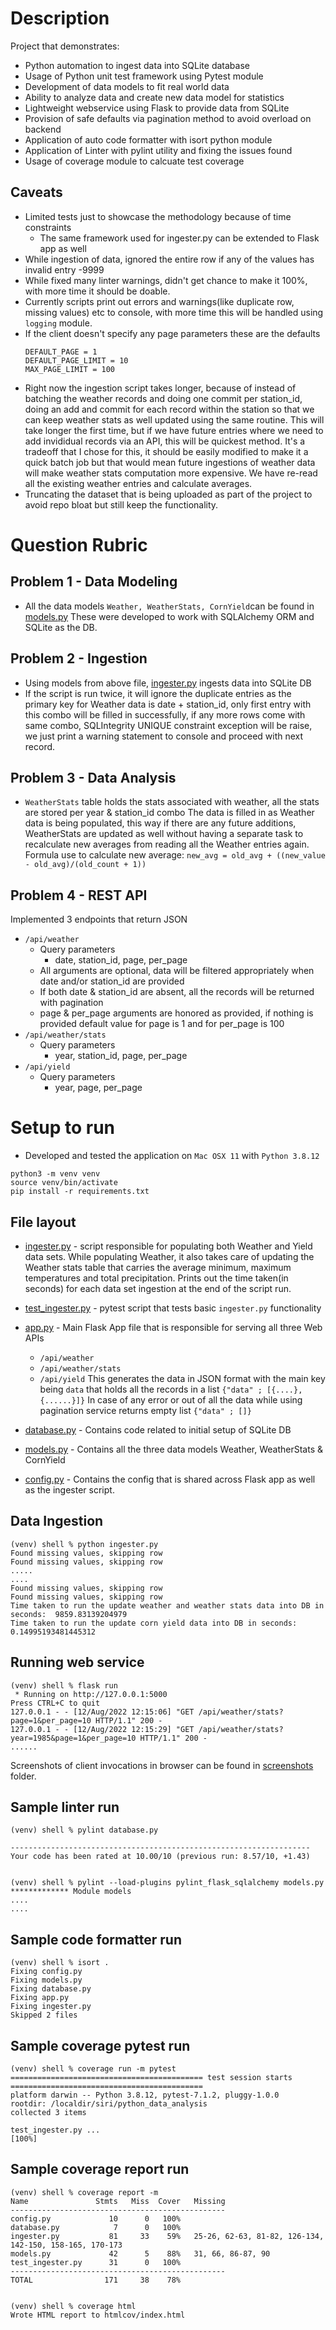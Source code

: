 # Description
Project that demonstrates:
- Python automation to ingest data into SQLite database
- Usage of Python unit test framework using Pytest module
- Development of data models to fit real world data
- Ability to analyze data and create new data model for statistics
- Lightweight webservice using Flask to provide data from SQLite
- Provision of safe defaults via pagination method to avoid overload on backend
- Application of auto code formatter with isort python module
- Application of Linter with pylint utility and fixing the issues found
- Usage of coverage module to calcuate test coverage

## Caveats
- Limited tests just to showcase the methodology because of time constraints
    - The same framework used for ingester.py can be extended to Flask app as well
- While ingestion of data, ignored the entire row if any of the values has invalid entry -9999
- While fixed many linter warnings, didn't get chance to make it 100%, with more time it should be doable.
- Currently scripts print out errors and warnings(like duplicate row, missing values) etc to console, 
    with more time this will be handled using `logging` module.
- If the client doesn't specify any page parameters these are the defaults
    ```
    DEFAULT_PAGE = 1
    DEFAULT_PAGE_LIMIT = 10
    MAX_PAGE_LIMIT = 100
    ```
- Right now the ingestion script takes longer, because of instead of batching the weather records and doing
    one commit per station_id, doing an add and commit for each record within the station so that we can keep
    weather stats as well updated using the same routine. 
    This will take longer the first time, but if we have future entries where we need to add invididual records
    via an API, this will be quickest method.
    It's a tradeoff that I chose for this, it should be easily modified to make it a quick batch job but that would
    mean future ingestions of weather data will make weather stats computation more expensive. We have re-read all 
    the existing weather entries and calculate averages.
- Truncating the dataset that is being uploaded as part of the project to avoid repo bloat but still keep the functionality.

# Question Rubric

## Problem 1 - Data Modeling
- All the data models `Weather, WeatherStats, CornYield`can be found in [models.py](models.py)
    These were developed to work with SQLAlchemy ORM and SQLite as the DB.

## Problem 2 - Ingestion
- Using models from above file, [ingester.py](ingester.py) ingests data into SQLite DB
- If the script is run twice, it will ignore the duplicate entries as the primary key
    for Weather data is date + station_id, only first entry with this combo will be filled in
    successfully, if any more rows come with same combo, SQLIntegrity UNIQUE constraint exception
    will be raise, we just print a warning statement to console and proceed with next record.

## Problem 3 - Data Analysis
- `WeatherStats` table holds the stats associated with weather, all the stats are stored per year & station_id combo
    The data is filled in as Weather data is being populated, this way if there are any future additions, WeatherStats are updated as well without having a separate task to recalculate new averages from reading all the
    Weather entries again.
    Formula use to calculate new average: `new_avg = old_avg + ((new_value - old_avg)/(old_count + 1))`

## Problem 4 - REST API
Implemented 3 endpoints that return JSON
- `/api/weather`
    - Query parameters
        - date, station_id, page, per_page
    - All arguments are optional, data will be filtered appropriately when date and/or station_id are provided
    - If both date & station_id are absent, all the records will be returned with pagination
    - page & per_page arguments are honored as provided, if nothing is provided default value for page is 1 and  for per_page is 100
- `/api/weather/stats`
    - Query parameters
        - year, station_id, page, per_page
- `/api/yield`
    - Query parameters
        - year, page, per_page


# Setup to run
- Developed and tested the application on `Mac OSX 11` with `Python 3.8.12`
```
python3 -m venv venv
source venv/bin/activate
pip install -r requirements.txt
```

## File layout
- [ingester.py](ingester.py) - script responsible for populating both Weather and Yield data sets.
    While populating Weather, it also takes care of updating the Weather stats table that carries the
    average minimum, maximum temperatures and total precipitation.
    Prints out the time taken(in seconds) for each data set ingestion at the end of the script run.

- [test_ingester.py](test_ingester.py) - pytest script that tests basic `ingester.py` functionality

- [app.py](app.py) - Main Flask App file that is responsible for serving all three Web APIs
    - `/api/weather`
    - `/api/weather/stats`
    - `/api/yield`
    This generates the data in JSON format with the main key being `data` that holds all the records
    in a list `{"data" ; [{....}, {......}]}`
    In case of any error or out of all the data while using pagination service returns empty list `{"data" ; []}`

- [database.py](database.py) - Contains code related to initial setup of SQLite DB

- [models.py](models.py) - Contains all the three data models Weather, WeatherStats & CornYield

- [config.py](config.py) - Contains the config that is shared across Flask app as well as the ingester script.

## Data Ingestion

```
(venv) shell % python ingester.py
Found missing values, skipping row
Found missing values, skipping row
.....
....
Found missing values, skipping row
Found missing values, skipping row
Time taken to run the update weather and weather stats data into DB in seconds:  9859.83139204979
Time taken to run the update corn yield data into DB in seconds:  0.14995193481445312
```

## Running web service
```
(venv) shell % flask run
 * Running on http://127.0.0.1:5000
Press CTRL+C to quit
127.0.0.1 - - [12/Aug/2022 12:15:06] "GET /api/weather/stats?page=1&per_page=10 HTTP/1.1" 200 -
127.0.0.1 - - [12/Aug/2022 12:15:29] "GET /api/weather/stats?year=1985&page=1&per_page=10 HTTP/1.1" 200 -
......
```

Screenshots of client invocations in browser can be found in [screenshots](screenshots) folder.

## Sample linter run
```
(venv) shell % pylint database.py

-------------------------------------------------------------------
Your code has been rated at 10.00/10 (previous run: 8.57/10, +1.43)


(venv) shell % pylint --load-plugins pylint_flask_sqlalchemy models.py 
************* Module models
....
....
```

## Sample code formatter run
```
(venv) shell % isort .
Fixing config.py
Fixing models.py
Fixing database.py
Fixing app.py
Fixing ingester.py
Skipped 2 files
```

## Sample coverage pytest run
```
(venv) shell % coverage run -m pytest
=========================================== test session starts ===========================================
platform darwin -- Python 3.8.12, pytest-7.1.2, pluggy-1.0.0
rootdir: /localdir/siri/python_data_analysis
collected 3 items                                                                                         

test_ingester.py ...                                                                                [100%]

```

## Sample coverage report run

```
(venv) shell % coverage report -m
Name               Stmts   Miss  Cover   Missing
------------------------------------------------
config.py             10      0   100%
database.py            7      0   100%
ingester.py           81     33    59%   25-26, 62-63, 81-82, 126-134, 142-150, 158-165, 170-173
models.py             42      5    88%   31, 66, 86-87, 90
test_ingester.py      31      0   100%
------------------------------------------------
TOTAL                171     38    78%


(venv) shell % coverage html
Wrote HTML report to htmlcov/index.html
```
